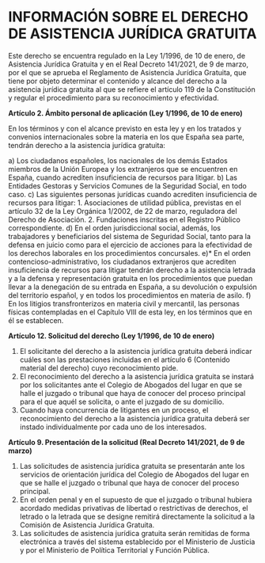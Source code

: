 <!-- Encabezado con dos cajas: una a la izquierda y otra a la derecha -->
<!-- Caja izquierda: [Título o logo] | Caja derecha: [Información adicional] -->
# INFORMACIÓN SOBRE EL DERECHO DE ASISTENCIA JURÍDICA GRATUITA
<!-- Líneas laterales verticales delimitan el texto a continuación -->
<!-- Imagen izquierda en el lateral | Texto | Imagen derecha en el lateral -->
Este derecho se encuentra regulado en la Ley 1/1996, de 10 de enero, de Asistencia Jurídica Gratuita y en el Real Decreto 141/2021, de 9 de marzo, por el que se aprueba el Reglamento de Asistencia Jurídica Gratuita, que tiene por objeto determinar el contenido y alcance del derecho a la asistencia jurídica gratuita al que se refiere el artículo 119 de la Constitución y regular el procedimiento para su reconocimiento y efectividad.

**Artículo 2. Ámbito personal de aplicación (Ley 1/1996, de 10 de enero)**

En los términos y con el alcance previsto en esta ley y en los tratados y convenios internacionales sobre la materia en los que España sea parte, tendrán derecho a la asistencia jurídica gratuita:

a) Los ciudadanos españoles, los nacionales de los demás Estados miembros de la Unión Europea y los extranjeros que se encuentren en España, cuando acrediten insuficiencia de recursos para litigar.
b) Las Entidades Gestoras y Servicios Comunes de la Seguridad Social, en todo caso.
c) Las siguientes personas jurídicas cuando acrediten insuficiencia de recursos para litigar:
    1. Asociaciones de utilidad pública, previstas en el artículo 32 de la Ley Orgánica 1/2002, de 22 de marzo, reguladora del Derecho de Asociación.
    2. Fundaciones inscritas en el Registro Público correspondiente.
d) En el orden jurisdiccional social, además, los trabajadores y beneficiarios del sistema de Seguridad Social, tanto para la defensa en juicio como para el ejercicio de acciones para la efectividad de los derechos laborales en los procedimientos concursales.
e)* En el orden contencioso-administrativo, los ciudadanos extranjeros que acrediten insuficiencia de recursos para litigar tendrán derecho a la asistencia letrada y a la defensa y representación gratuita en los procedimientos que puedan llevar a la denegación de su entrada en España, a su devolución o expulsión del territorio español, y en todos los procedimientos en materia de asilo.
f) En los litigios transfronterizos en materia civil y mercantil, las personas físicas contempladas en el Capítulo VIII de esta ley, en los términos que en él se establecen.

**Artículo 12. Solicitud del derecho (Ley 1/1996, de 10 de enero)**

1. El solicitante del derecho a la asistencia jurídica gratuita deberá indicar cuáles son las prestaciones incluidas en el artículo 6 (Contenido material del derecho) cuyo reconocimiento pide.
2. El reconocimiento del derecho a la asistencia jurídica gratuita se instará por los solicitantes ante el Colegio de Abogados del lugar en que se halle el juzgado o tribunal que haya de conocer del proceso principal para el que aquél se solicita, o ante el juzgado de su domicilio.
3. Cuando haya concurrencia de litigantes en un proceso, el reconocimiento del derecho a la asistencia jurídica gratuita deberá ser instado individualmente por cada uno de los interesados.

**Artículo 9. Presentación de la solicitud (Real Decreto 141/2021, de 9 de marzo)**

1. Las solicitudes de asistencia jurídica gratuita se presentarán ante los servicios de orientación jurídica del Colegio de Abogados del lugar en que se halle el juzgado o tribunal que haya de conocer del proceso principal.
2. En el orden penal y en el supuesto de que el juzgado o tribunal hubiera acordado medidas privativas de libertad o restrictivas de derechos, el letrado o la letrada que se designe remitirá directamente la solicitud a la Comisión de Asistencia Jurídica Gratuita.
3. Las solicitudes de asistencia jurídica gratuita serán remitidas de forma electrónica a través del sistema establecido por el Ministerio de Justicia y por el Ministerio de Política Territorial y Función Pública.
